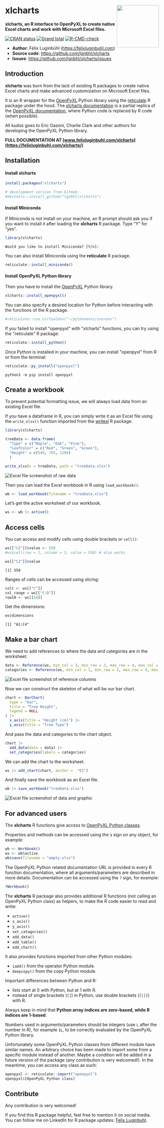 # xlcharts <img src="man/figures/logo.png" align="right" width="138" />

**xlcharts, an R interface to OpenPyXL to create native Excel charts and work with Microsoft Excel files.**

<!-- badges: start -->
[![CRAN status](https://www.r-pkg.org/badges/version/xlcharts)](https://CRAN.R-project.org/package=xlcharts)
[![Grand total](https://cranlogs.r-pkg.org/badges/grand-total/xlcharts)](https://cran.r-project.org/package=xlcharts)
[![R-CMD-check](https://github.com/lgnbhl/xlcharts/actions/workflows/R-CMD-check.yaml/badge.svg)](https://github.com/lgnbhl/xlcharts/actions/workflows/R-CMD-check.yaml)
<!-- badges: end -->

- **Author**: Félix Luginbühl (<https://felixluginbuhl.com>)
- **Source code**: <https://github.com/lgnbhl/xlcharts>
- **Issues**: <https://github.com/lgnbhl/xlcharts/issues>

## Introduction

**xlcharts** was born from the lack of existing R packages to create native Excel
charts and make advanced customization on Microsoft Excel files.

It is an R wrapper for the
<a href="https://openpyxl.readthedocs.io" target="_blank">OpenPyXL</a> Python library using the
<a href="https://rstudio.github.io/reticulate/" target="_blank">reticulate</a>
R package under the hood. The [xlcharts documentation](https://felixluginbuhl.com/xlcharts/) is a
partial replica of the
<a href="https://openpyxl.readthedocs.io" target="_blank">OpenPyXL documentation</a>, where Python code is replaced by R code (when
possible).

All kudos goes to Eric Gazoni, Charlie Clark and other authors for developing the OpenPyXL Python library.

**FULL DOCUMENTATION AT [www.felixluginbuhl.com/xlcharts](https://felixluginbuhl.com/xlcharts/)**

## Installation

#### Install xlcharts 

``` r
install.packages("xlcharts")

# development version from GitHub:
#devtools::install_github("lgnbhl/xlcharts")
```

#### Install Miniconda

If Miniconda is not install on your machine, an R prompt should ask you
if you want to install it after loading the **xlcharts** R package. Type
“Y” for “yes”.

``` r
library(xlcharts)
```

    Would you like to install Miniconda? [Y/n]:

You can also install Miniconda using the **reticulate** R package.

``` r
reticulate::install_miniconda()
```

#### Install OpenPyXL Python library

Then you have to install the [OpenPyXL](https://openpyxl.readthedocs.io)
Python library.

``` r
xlcharts::install_openpyxl()
```

You can also specify a desired location for Python before interacting
with the functions of the R package.

``` r
#reticulate::use_virtualenv("~/pythonenvs/userenv")
```

If you failed to install "openpyxl" with "xlcharts" functions, you can try using the "reticulate" R package:

``` r
reticulate::install_python()
```

Once Python is installed in your machine, you can install "openpyxl" from R or from the terminal:

``` r
reticulate::py_install("openpyxl")
```

``` console
python3 -m pip install openpyxl
```

## Create a workbook

To prevent potential formatting issue, we will always load data from an existing Excel file.

If you have a dataframe in R, you can simply write it as an Excel file
using the `write_xlsx()` function imported from the
[writexl](https://docs.ropensci.org/writexl/) R package.

``` r
library(xlcharts)

treeData <- data.frame(
  "Type" = c("Maple", "Oak", "Pine"), 
  "LeafColor" = c("Red", "Green", "Green"), 
  "Height" = c(549, 783, 1204)
  )

write_xlsx(x = treeData, path = "treeData.xlsx")
```

<img src="man/figures/treedata-raw.png" alt="Excel file screenshot of raw data"/>

Then you can load the Excel workbook in R using `load_workbook()`.

``` r
wb <- load_workbook(filename = "treeData.xlsx")
```

Let’s get the active worksheet of our workbook.

``` r
ws <- wb |> active()
```

## Access cells

You can access and modify cells using double brackets or `cell()`:

``` r
ws[["C2"]]$value <- 550
#ws$cell(row = 2, column = 3, value = 550) # also works

ws[["C2"]]$value
```

    [1] 550

Ranges of cells can be accessed using slicing:

``` r
colC <- ws[["C"]]
col_range = ws[["C:D"]]
row10 <- ws[[10]]
```

Get the dimensions:

``` r
ws$dimensions
```

    [1] "A1:C4"

## Make a bar chart

We need to add references to where the data and categories are in the
worksheet.

``` r
data <- Reference(ws, min_col = 3, min_row = 2, max_row = 4, max_col = 3)
categories <- Reference(ws, min_col = 1, min_row = 2, max_row = 4, max_col = 1)
```

<img src="man/figures/treedata-references.png" alt="Excel file screenshot of 
reference columns"   />

Now we can construct the skeleton of what will be our bar chart.

``` r
chart <- BarChart(
  type = "bar",
  title = "Tree Height",
  legend = NULL
) |>
  x_axis(title = "Height (cm)") |>
  y_axis(title = "Tree Type")
```

And pass the data and categories to the chart object.

``` r
chart |>
  add_data(data = data) |>
  set_categories(labels = categories)
```

We can add the chart to the worksheet.

``` r
ws |> add_chart(chart, anchor =  "E1")
```

And finally save the workbook as an Excel file.

``` r
wb |> save_workbook("treeData.xlsx")
```

<img src="man/figures/treedata-bar.png" alt="Excel file screenshot of 
data and graphic"  />

## For advanced users

The **xlcharts** R functions give access to [OpenPyXL Python
classes](https://openpyxl.readthedocs.io/en/stable/api/openpyxl.html).

Properties and methods can be accessed using the `$` sign on any object,
for example:

``` r
wb <- Workbook()
ws <- wb$active
wb$save(filename = "empty.xlsx")
```

The OpenPyXL Python related documentation URL is provided in every R
function documentation, where all arguments/parameters are described in
more details. Documentation can be accessed using the `?` sign, for
example:

``` r
?Workbook()
```

The **xlcharts** R package also provides additional R functions (not calling an OpenPyXL Python class) as helpers, to make the R code easier to read and write:

- `active()`
- `x_axis()`
- `y_axis()`
- `set_catagories()`
- `add_data()`
- `add_table()`
- `add_chart()` 

It also provides functions imported from other Python modules:

- `iadd()` from the operator Python module.
- `deepcopy()` from the copy Python module.

Important differences between Python and R:

- lists start at 0 with Python, but at 1 with R.
- instead of single brackets (`[]`) in Python, use double brackets
  (`[[]]`) with R.

Always keep in mind that **Python array indices are zero-based, while R
indices are 1-based**.

Numbers used in arguments/parameters should be integers (use `L` after
the number in R), for example `1L`, to be correctly evaluated by the
OpenPyXL Python library.

Unfortunately some OpenPyXL Python classes from different module have similar names. An arbitrary choice has been made to import some from a 
specific module instead of another. Maybe a condition will be added in 
a future version of the package (any contribution is very welcomed!). In 
the meantime, you can access any class as such:

``` r
openpyxl <- reticulate::import("openpyxl")
openpyxl$[OpenPyXL Python class]
```

## Contribute

Any contribution is very welcomed!

If you find this R package helpful, feel free to mention it on social
media. You can follow me on LinkedIn for R package updates:
[Felix Luginbuhl](https://www.linkedin.com/in/FelixLuginbuhl).

